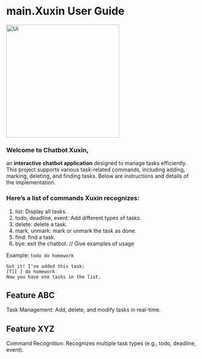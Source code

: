 # main.Xuxin User Guide

<img width="299" alt="Ui" src="https://github.com/user-attachments/assets/f02e3447-23f1-4f7e-af79-e911269444ae" />

### Welcome to Chatbot Xuxin, 
an **interactive chatbot application** designed to manage tasks efficiently. This project supports various task-related commands, including adding, marking, deleting, and finding tasks. Below are instructions and details of the implementation.

### Here’s a list of commands Xuxin recognizes:

1. list: Display all tasks.
2. todo, deadline, event: Add different types of tasks.
3. delete: delete a task.
4. mark, unmark: mark or unmark the task as done.
5. find: find a task.
6. bye: exit the chatbot.
// Give examples of usage

Example: `todo do homework`

```
Got it! I've added this task: 
[T][ ] do homework
Now you have one tasks in the list.
```

## Feature ABC

Task Management: Add, delete, and modify tasks in real-time.

## Feature XYZ

Command Recognition: Recognizes multiple task types (e.g., todo, deadline, event).
